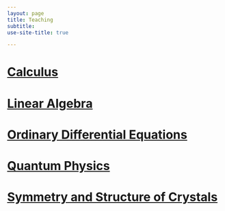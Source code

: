 ```yaml
---
layout: page
title: Teaching
subtitle: 
use-site-title: true

---
```


# [Calculus](https://somphene.github.io/teaching/calculus)
# [Linear Algebra](https://somphene.github.io/teaching/linearalgebra)
# [Ordinary Differential Equations](https://somphene.github.io/teaching/odes)
# [Quantum Physics](https://somphene.github.io/teaching/quantumphysics)
# [Symmetry and Structure of Crystals](https://somphene.github.io/teaching/symmetrystructurecrystal)   
 

